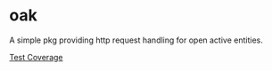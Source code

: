 oak
===

A simple pkg providing http request handling for open active entities.

[Test Coverage](http://0xor1.github.io/oak/)

